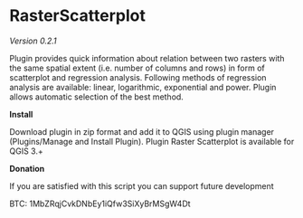# RasterScatterplot

*Version 0.2.1*

Plugin provides quick information about relation between two rasters with the same spatial extent (i.e. number of columns and rows) in form of scatterplot and regression analysis. Following methods of regression analysis are available: linear, logarithmic, exponential and power. Plugin allows automatic selection of the best method.


**Install**

Download plugin in zip format and add it to QGIS using plugin manager (Plugins/Manage and Install Plugin). Plugin Raster Scatterplot is available for QGIS 3.+


**Donation**

If you are satisfied with this script you can support future development

BTC: 1MbZRqjCvkDNbEy1iQfw3SiXyBrMSgW4Dt
